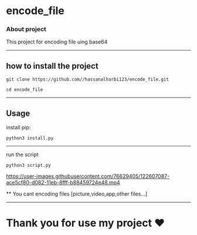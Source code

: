 # encode_file

<h3> About project </h3>

 This project for encoding file uing base64
<hr>
<h2>how to install the project</h2>

```git clone https://github.com//hassanalharbi123/encode_file.git```

```cd encode_file```
 <hr>
 <h2> Usage </h2>
 
  install pip:
  
  ```python3 install.py```
  ____________________
  run the script
  
  ```python3 script.py```
  
 https://user-images.githubusercontent.com/76629405/122607087-ace5cf80-d082-11eb-8fff-b88459724e48.mp4

 
 ** You cant encoding files [picture,video,app,other files...]
 <hr>
 <h1>Thank you for use my project ❤</h1>
